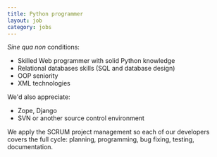 ```yaml
---
title: Python programmer
layout: job
category: jobs
---
```


*Sine qua non* conditions:

* Skilled Web programmer with solid Python knowledge
* Relational databases skills (SQL and database design)
* OOP seniority
* XML technologies

We'd also appreciate:

* Zope, Django
* SVN or another source control environment

We apply the SCRUM project management so each of our developers covers
the full cycle: planning, programming, bug fixing, testing,
documentation.
